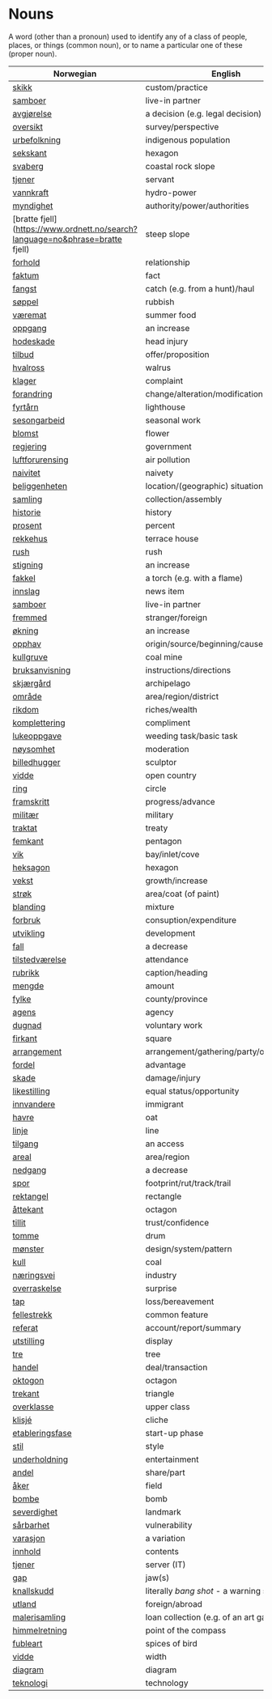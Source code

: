# Nouns

A word (other than a pronoun) used to identify any of a class of people, places, or things (common noun), or to name a particular one of these (proper noun).

| Norwegian | English | Gender |
| --- | --- | --- |
| [skikk](https://www.ordnett.no/search?language=no&phrase=skikk) | custom/practice | m |
| [samboer](https://www.ordnett.no/search?language=no&phrase=samboer) | live-in partner | m |
| [avgjørelse](https://www.ordnett.no/search?language=no&phrase=avgjørelse) | a decision (e.g. legal decision) | m |
| [oversikt](https://www.ordnett.no/search?language=no&phrase=oversikt) | survey/perspective | m |
| [urbefolkning](https://www.ordnett.no/search?language=no&phrase=urbefolkning) | indigenous population | m |
| [sekskant](https://www.ordnett.no/search?language=no&phrase=sekskant) | hexagon | m |
| [svaberg](https://www.ordnett.no/search?language=no&phrase=svaberg) | coastal rock slope | i |
| [tjener](https://www.ordnett.no/search?language=no&phrase=tjener) | servant | m |
| [vannkraft](https://www.ordnett.no/search?language=no&phrase=vannkraft) | hydro-power | m |
| [myndighet](https://www.ordnett.no/search?language=no&phrase=myndighet) | authority/power/authorities | m |
| [bratte fjell](https://www.ordnett.no/search?language=no&phrase=bratte fjell) | steep slope | m |
| [forhold](https://www.ordnett.no/search?language=no&phrase=forhold) | relationship | i |
| [faktum](https://www.ordnett.no/search?language=no&phrase=faktum) | fact | i |
| [fangst](https://www.ordnett.no/search?language=no&phrase=fangst) | catch (e.g. from a hunt)/haul | m |
| [søppel](https://www.ordnett.no/search?language=no&phrase=søppel) | rubbish | i |
| [væremat](https://www.ordnett.no/search?language=no&phrase=væremat) | summer food | m |
| [oppgang](https://www.ordnett.no/search?language=no&phrase=oppgang) | an increase | m |
| [hodeskade](https://www.ordnett.no/search?language=no&phrase=hodeskade) | head injury | m |
| [tilbud](https://www.ordnett.no/search?language=no&phrase=tilbud) | offer/proposition | i |
| [hvalross](https://www.ordnett.no/search?language=no&phrase=hvalross) | walrus | m |
| [klager](https://www.ordnett.no/search?language=no&phrase=klager) | complaint | m |
| [forandring](https://www.ordnett.no/search?language=no&phrase=forandring) | change/alteration/modification | m |
| [fyrtårn](https://www.ordnett.no/search?language=no&phrase=fyrtårn) | lighthouse | i |
| [sesongarbeid](https://www.ordnett.no/search?language=no&phrase=sesongarbeid) | seasonal work | i |
| [blomst](https://www.ordnett.no/search?language=no&phrase=blomst) | flower | m |
| [regjering](https://www.ordnett.no/search?language=no&phrase=regjering) | government | m |
| [luftforurensing](https://www.ordnett.no/search?language=no&phrase=luftforurensing) | air pollution | m |
| [naivitet](https://www.ordnett.no/search?language=no&phrase=naivitet) | naivety | m |
| [beliggenheten](https://www.ordnett.no/search?language=no&phrase=beliggenheten) | location/(geographic) situation | m/f |
| [samling](https://www.ordnett.no/search?language=no&phrase=samling) | collection/assembly | m |
| [historie](https://www.ordnett.no/search?language=no&phrase=historie) | history | m/f |
| [prosent](https://www.ordnett.no/search?language=no&phrase=prosent) | percent | m |
| [rekkehus](https://www.ordnett.no/search?language=no&phrase=rekkehus) | terrace house | i |
| [rush](https://www.ordnett.no/search?language=no&phrase=rush) | rush | i |
| [stigning](https://www.ordnett.no/search?language=no&phrase=stigning) | an increase | m |
| [fakkel](https://www.ordnett.no/search?language=no&phrase=fakkel) | a torch (e.g. with a flame) | m |
| [innslag](https://www.ordnett.no/search?language=no&phrase=innslag) | news item | i |
| [samboer](https://www.ordnett.no/search?language=no&phrase=samboer) | live-in partner | m |
| [fremmed](https://www.ordnett.no/search?language=no&phrase=fremmed) | stranger/foreign | m |
| [økning](https://www.ordnett.no/search?language=no&phrase=økning) | an increase | m |
| [opphav](https://www.ordnett.no/search?language=no&phrase=opphav) | origin/source/beginning/cause | i |
| [kullgruve](https://www.ordnett.no/search?language=no&phrase=kullgruve) | coal mine | m |
| [bruksanvisning](https://www.ordnett.no/search?language=no&phrase=bruksanvisning) | instructions/directions | m |
| [skjærgård](https://www.ordnett.no/search?language=no&phrase=skjærgård) | archipelago | m |
| [område](https://www.ordnett.no/search?language=no&phrase=område) | area/region/district | i |
| [rikdom](https://www.ordnett.no/search?language=no&phrase=rikdom) | riches/wealth | m |
| [komplettering](https://www.ordnett.no/search?language=no&phrase=komplettering) | compliment | m |
| [lukeoppgave](https://www.ordnett.no/search?language=no&phrase=lukeoppgave) | weeding task/basic task | m |
| [nøysomhet](https://www.ordnett.no/search?language=no&phrase=nøysomhet) | moderation | m |
| [billedhugger](https://www.ordnett.no/search?language=no&phrase=billedhugger) | sculptor | m |
| [vidde](https://www.ordnett.no/search?language=no&phrase=vidde) | open country | m |
| [ring](https://www.ordnett.no/search?language=no&phrase=ring) | circle | m |
| [framskritt](https://www.ordnett.no/search?language=no&phrase=framskritt) | progress/advance | i |
| [militær](https://www.ordnett.no/search?language=no&phrase=militær) | military | m |
| [traktat](https://www.ordnett.no/search?language=no&phrase=traktat) | treaty | m |
| [femkant](https://www.ordnett.no/search?language=no&phrase=femkant) | pentagon | m |
| [vik](https://www.ordnett.no/search?language=no&phrase=vik) | bay/inlet/cove | m |
| [heksagon](https://www.ordnett.no/search?language=no&phrase=heksagon) | hexagon | m |
| [vekst](https://www.ordnett.no/search?language=no&phrase=vekst) | growth/increase | m |
| [strøk](https://www.ordnett.no/search?language=no&phrase=strøk) | area/coat (of paint) | i |
| [blanding](https://www.ordnett.no/search?language=no&phrase=blanding) | mixture | m |
| [forbruk](https://www.ordnett.no/search?language=no&phrase=forbruk) | consuption/expenditure | i |
| [utvikling](https://www.ordnett.no/search?language=no&phrase=utvikling) | development | m |
| [fall](https://www.ordnett.no/search?language=no&phrase=fall) | a decrease | i |
| [tilstedværelse](https://www.ordnett.no/search?language=no&phrase=tilstedværelse) | attendance | i |
| [rubrikk](https://www.ordnett.no/search?language=no&phrase=rubrikk) | caption/heading | m |
| [mengde](https://www.ordnett.no/search?language=no&phrase=mengde) | amount | m |
| [fylke](https://www.ordnett.no/search?language=no&phrase=fylke) | county/province | i |
| [agens](https://www.ordnett.no/search?language=no&phrase=agens) | agency | m |
| [dugnad](https://www.ordnett.no/search?language=no&phrase=dugnad) | voluntary work | m |
| [firkant](https://www.ordnett.no/search?language=no&phrase=firkant) | square | m |
| [arrangement](https://www.ordnett.no/search?language=no&phrase=arrangement) | arrangement/gathering/party/organisation | i |
| [fordel](https://www.ordnett.no/search?language=no&phrase=fordel) | advantage | m |
| [skade](https://www.ordnett.no/search?language=no&phrase=skade) | damage/injury | m |
| [likestilling](https://www.ordnett.no/search?language=no&phrase=likestilling) | equal status/opportunity | m |
| [innvandere](https://www.ordnett.no/search?language=no&phrase=innvandere) | immigrant | m |
| [havre](https://www.ordnett.no/search?language=no&phrase=havre) | oat | m |
| [linje](https://www.ordnett.no/search?language=no&phrase=linje) | line | m |
| [tilgang](https://www.ordnett.no/search?language=no&phrase=tilgang) | an access | i |
| [areal](https://www.ordnett.no/search?language=no&phrase=areal) | area/region | i |
| [nedgang](https://www.ordnett.no/search?language=no&phrase=nedgang) | a decrease | m |
| [spor](https://www.ordnett.no/search?language=no&phrase=spor) | footprint/rut/track/trail | i |
| [rektangel](https://www.ordnett.no/search?language=no&phrase=rektangel) | rectangle | i |
| [åttekant](https://www.ordnett.no/search?language=no&phrase=åttekant) | octagon | m |
| [tillit](https://www.ordnett.no/search?language=no&phrase=tillit) | trust/confidence | m |
| [tomme](https://www.ordnett.no/search?language=no&phrase=tomme) | drum | m |
| [mønster](https://www.ordnett.no/search?language=no&phrase=mønster) | design/system/pattern | i |
| [kull](https://www.ordnett.no/search?language=no&phrase=kull) | coal | i |
| [næringsvei](https://www.ordnett.no/search?language=no&phrase=næringsvei) | industry | m |
| [overraskelse](https://www.ordnett.no/search?language=no&phrase=overraskelse) | surprise | m |
| [tap](https://www.ordnett.no/search?language=no&phrase=tap) | loss/bereavement | i |
| [fellestrekk](https://www.ordnett.no/search?language=no&phrase=fellestrekk) | common feature | i |
| [referat](https://www.ordnett.no/search?language=no&phrase=referat) | account/report/summary | i |
| [utstilling](https://www.ordnett.no/search?language=no&phrase=utstilling) | display | m |
| [tre](https://www.ordnett.no/search?language=no&phrase=tre) | tree | i |
| [handel](https://www.ordnett.no/search?language=no&phrase=handel) | deal/transaction | m |
| [oktogon](https://www.ordnett.no/search?language=no&phrase=oktogon) | octagon | m |
| [trekant](https://www.ordnett.no/search?language=no&phrase=trekant) | triangle | m |
| [overklasse](https://www.ordnett.no/search?language=no&phrase=overklasse) | upper class | m |
| [klisjé](https://www.ordnett.no/search?language=no&phrase=klisjé) | cliche | m |
| [etableringsfase](https://www.ordnett.no/search?language=no&phrase=etableringsfase) | start-up phase | m |
| [stil](https://www.ordnett.no/search?language=no&phrase=stil) | style | m |
| [underholdning](https://www.ordnett.no/search?language=no&phrase=underholdning) | entertainment | m |
| [andel](https://www.ordnett.no/search?language=no&phrase=andel) | share/part | m |
| [åker](https://www.ordnett.no/search?language=no&phrase=åker) | field | m |
| [bombe](https://www.ordnett.no/search?language=no&phrase=bombe) | bomb | m |
| [severdighet](https://www.ordnett.no/search?language=no&phrase=severdighet) | landmark | m |
| [sårbarhet](https://www.ordnett.no/search?language=no&phrase=sårbarhet) | vulnerability | m |
| [varasjon](https://www.ordnett.no/search?language=no&phrase=varasjon) | a variation | m |
| [innhold](https://www.ordnett.no/search?language=no&phrase=innhold) | contents | i |
| [tjener](https://www.ordnett.no/search?language=no&phrase=tjener) | server (IT) | m |
| [gap](https://www.ordnett.no/search?language=no&phrase=gap) | jaw(s) | m |
| [knallskudd](https://www.ordnett.no/search?language=no&phrase=knallskudd) | literally _bang shot_ - a warning shot gun | i |
| [utland](https://www.ordnett.no/search?language=no&phrase=utland) | foreign/abroad | m |
| [malerisamling](https://www.ordnett.no/search?language=no&phrase=malerisamling) | loan collection (e.g. of an art gallery) | m |
| [himmelretning](https://www.ordnett.no/search?language=no&phrase=himmelretning) | point of the compass | m |
| [fubleart](https://www.ordnett.no/search?language=no&phrase=fubleart) | spices of bird | m/f |
| [vidde](https://www.ordnett.no/search?language=no&phrase=vidde) | width | m/f |
| [diagram](https://www.ordnett.no/search?language=no&phrase=diagram) | diagram | i |
| [teknologi](https://www.ordnett.no/search?language=no&phrase=teknologi) | technology | m |

